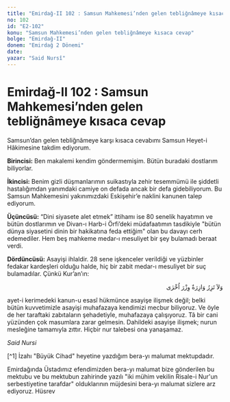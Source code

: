```yaml
---
title: "Emirdağ-II 102 : Samsun Mahkemesi’nden gelen tebliğnâmeye kısaca cevap"
no: 102
id: "E2-102"
konu: "Samsun Mahkemesi’nden gelen tebliğnâmeye kısaca cevap"
bolge: "Emirdağ-II"
donem: "Emirdağ 2 Dönemi"
date: 
yazar: "Said Nursî"
---
```


# Emirdağ-II 102 : Samsun Mahkemesi’nden gelen tebliğnâmeye kısaca cevap

Samsun’dan gelen tebliğnâmeye karşı kısaca cevabımı Samsun Heyet-i Hâkimesine takdim ediyorum.

**Birincisi:** Ben makalemi kendim göndermemişim. Bütün buradaki dostlarım biliyorlar.

**İkincisi:** Benim gizli düşmanlarımın suikastıyla zehir tesemmümü ile şiddetli hastalığımdan yanımdaki camiye on defada ancak bir defa gidebiliyorum. Bu Samsun Mahkemesini yakınımızdaki Eskişehir’e naklini kanunen talep ediyorum.

**Üçüncüsü:** “Dini siyasete alet etmek” ittihamı ise 80 senelik hayatımın ve bütün dostlarımın ve Divan-ı Harb-i Örfi’deki müdafaatımın tasdikiyle "bütün dünya siyasetini dinin bir hakikatına feda ettiğim" olan bu davayı cerh edemediler. Hem beş mahkeme medar-ı mesuliyet bir şey bulamadı beraat verdi.

**Dördüncüsü:** Asayişi ihlaldir. 28 sene işkenceler verildiği ve yüzbinler fedakar kardeşleri olduğu halde, hiç bir zabit medar-ı mesuliyet bir suç bulamadılar. Çünkü Kur’an’ın:

<p class="arabic" dir="rtl" title="Meal: “Hiçbir günahkâr başka bir günahkârın yükünü yüklenmez.” [En’âm Sûresi, 6:164; İsrâ Sûresi, 17:15; Fâtır Sûresi, 35:18; Zümer Sûresi, 39:7]">وَلاَ تَزِرُ وَازِرَةٌ وِزْرَ اُخْرٰى</p>

ayet-i kerimedeki kanun-u esasî hükmünce asayişe ilişmek değil; belki bütün kuvvetimizle asayişi muhafazaya kendimizi mecbur biliyoruz. Ve öyle de her taraftaki zabıtaların şehadetiyle, muhafazaya çalışıyoruz. Tâ bir cani yüzünden çok masumlara zarar gelmesin. Dahildeki asayişe ilişmek; nurun mesleğine tamamıyla zıttır. Hiçbir nur talebesi ona yanaşamaz.

*Said Nursi*

[^1] İzahı "Büyük Cihad" heyetine yazdığım bera-yı malumat mektupdadır.

Emirdağında Üstadımız efendimizden bera-yı malumat bize gönderilen bu mektubu ve bu mektubun zahirinde yazılı "iki mühim vekilin Risale-i Nur'un serbestiyetine tarafdar" olduklarının müjdesini bera-yı malumat sizlere arz ediyoruz. Hüsrev
